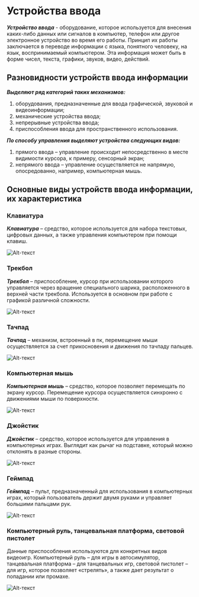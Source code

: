Устройства ввода
===========
___Устройство ввода___ -  оборудование, которое используется для внесения каких-либо данных или сигналов в компьютер, телефон или другое электронное устройство во время его работы.
Принцип их работы заключается в переводе информации с языка, понятного человеку, на язык, воспринимаемый компьютером. Эта информация может быть в форме чисел, текста, графики, звуков, видео, действий.
## Разновидности устройств ввода информации
___Выделяют ряд категорий таких механизмов:___
1. оборудования, предназначенные для ввода графической, звуковой и видеоинформации;
2. механические устройства ввода;
3. непрерывные устройства ввода;
4. приспособления ввода для пространственного использования.

___По способу управления выделяют устройства следующих видов:___
1. прямого ввода – управление происходит непосредственно в месте видимости курсора, к примеру, сенсорный экран;
2. непрямого ввода – управление осуществляется не напрямую, опосредованно, например, компьютерная мышь.
## Основные виды устройств ввода информации, их характеристика
### Клавиатура
___Клавиатура___ – средство, которое используется для набора текстовых, цифровых данных, а также управления компьютером при помощи клавиш.

![Alt-текст](https://wiki.fenix.help/common/upload/ckeditor/2020/10/01/d41d8c--1601551715.jpg "Клавиатура")
### Трекбол
___Трекбол___ – приспособление, курсор при использовании которого управляется через вращение специального шарика, расположенного в верхней части трекбола. Используется в основном при работе с графикой различной сложности.

![Alt-текст](https://wiki.fenix.help/common/upload/ckeditor/2020/10/01/d41d8c--1601551737.jpg "Трекбол")
### Тачпад
___Тачпад___ – механизм, встроенный в пк, перемещение мыши осуществляется за счет прикосновения и движения по тачпаду пальцев.

![Alt-текст](https://wiki.fenix.help/common/upload/ckeditor/2020/10/01/d41d8c--1601551760.jpg "Тачпад")
### Компьютерная мышь
___Компьютерная мышь___ – средство, которое позволяет перемещать по экрану курсор. Перемещение курсора осуществляется синхронно с движениями мыши по поверхности.

![Alt-текст](https://wiki.fenix.help/common/upload/ckeditor/2020/10/01/234d4a-mysh-1601551777.jpg "Компьютерная мышь")
### Джойстик
___Джойстик___ – средство, которое используется для управления в компьютерных играх. Выглядит как рычаг на подставке, который можно отклонять в разные стороны.

![Alt-текст](https://wiki.fenix.help/common/upload/ckeditor/2020/10/01/d41d8c--1601551811.jpg "Джойстик")
### Геймпад
___Геймпад___ – пульт, предназначенный для использования в компьютерных играх, который пользователь держит двумя руками и управляет большими пальцами рук.

![Alt-текст](https://wiki.fenix.help/common/upload/ckeditor/2020/10/01/d41d8c--1601551826.jpg "Геймпад")
### Компьютерный руль, танцевальная платформа, световой пистолет
Данные приспособления используются для конкретных видов видеоигр. Компьютерный руль – для игры в автосимулятор, танцевальная платформа – для танцевальных игр, световой пистолет – для игр, которое позволяет «стрелять», а также дает результат о попадании или промахе.

![Alt-текст](https://wiki.fenix.help/common/upload/ckeditor/2020/10/01/8b20ab-rul-1601551848.jpg "Компьютерный руль")
